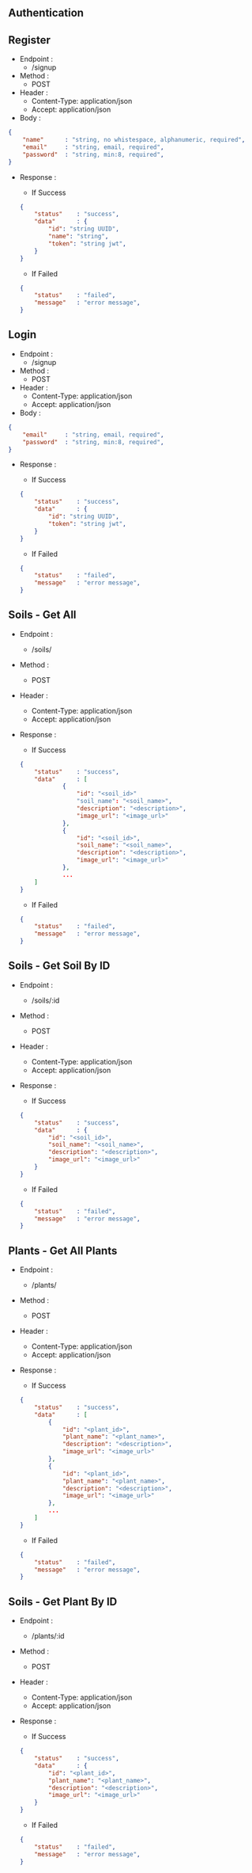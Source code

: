 ## Authentication

## Register

- Endpoint :
    - /signup
- Method :
    - POST
- Header :
    - Content-Type: application/json
    - Accept: application/json
- Body :
```json 
{
    "name"      : "string, no whistespace, alphanumeric, required",
    "email"     : "string, email, required",
    "password"  : "string, min:8, required",
}
```
- Response :
    - If Success
    ```json 
    {
        "status"    : "success",
        "data"      : {
            "id": "string UUID",
            "name": "string",
            "token": "string jwt",
        }
    }
    ```

    - If Failed
    ```json 
    {
        "status"    : "failed",
        "message"   : "error message",
    }
    ```

## Login

- Endpoint :
    - /signup
- Method :
    - POST
- Header :
    - Content-Type: application/json
    - Accept: application/json
- Body :
```json 
{
    "email"     : "string, email, required",
    "password"  : "string, min:8, required",
}
```
- Response :
    - If Success
    ```json 
    {
        "status"    : "success",
        "data"      : {
            "id": "string UUID",
            "token": "string jwt",
        }
    }
    ```

    - If Failed
    ```json 
    {
        "status"    : "failed",
        "message"   : "error message",
    }
    ```

## Soils - Get All

- Endpoint :
    - /soils/
- Method :
    - POST
- Header :
    - Content-Type: application/json
    - Accept: application/json
- Response :
    - If Success
    ```json 
    {
        "status"    : "success",
        "data"      : [
                {
                    "id": "<soil_id>"
                    "soil_name": "<soil_name>",
                    "description": "<description>",
                    "image_url": "<image_url>"
                },
                {    
                    "id": "<soil_id>",
                    "soil_name": "<soil_name>",
                    "description": "<description>",
                    "image_url": "<image_url>"
                },
                ...
        ]
    }
    ```

    - If Failed
    ```json 
    {
        "status"    : "failed",
        "message"   : "error message",
    }
    ```

## Soils - Get Soil By ID

- Endpoint :
    - /soils/:id
- Method :
    - POST
- Header :
    - Content-Type: application/json
    - Accept: application/json
- Response :
    - If Success
    ```json 
    {
        "status"    : "success",
        "data"      : {
            "id": "<soil_id>",
            "soil_name": "<soil_name>",
            "description": "<description>",
            "image_url": "<image_url>"
        }
    }
    ```

    - If Failed
    ```json 
    {
        "status"    : "failed",
        "message"   : "error message",
    }
    ```

## Plants - Get All Plants

- Endpoint :
    - /plants/
- Method :
    - POST
- Header :
    - Content-Type: application/json
    - Accept: application/json
- Response :
    - If Success
    ```json 
    {
        "status"    : "success",
        "data"      : [
            {
                "id": "<plant_id>",
                "plant_name": "<plant_name>",
                "description": "<description>",
                "image_url": "<image_url>"
            },
            {
                "id": "<plant_id>",
                "plant_name": "<plant_name>",
                "description": "<description>",
                "image_url": "<image_url>"
            },
            ...
        ]
    }
    ```

    - If Failed
    ```json 
    {
        "status"    : "failed",
        "message"   : "error message",
    }
    ```

## Soils - Get Plant By ID

- Endpoint :
    - /plants/:id
- Method :
    - POST
- Header :
    - Content-Type: application/json
    - Accept: application/json
- Response :
    - If Success
    ```json 
    {
        "status"    : "success",
        "data"      : {
            "id": "<plant_id>",
            "plant_name": "<plant_name>",
            "description": "<description>",
            "image_url": "<image_url>"
        }
    }
    ```

    - If Failed
    ```json 
    {
        "status"    : "failed",
        "message"   : "error message",
    }
    ```
<br>
